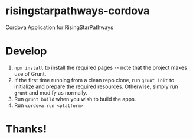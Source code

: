 # risingstarpathways-cordova
Cordova Application for RisingStarPathways

# Develop
1. `npm install` to install the required pages -- note that the project makes use of Grunt.
2. If the first time running from a clean repo clone, run `grunt init` to initialize and prepare the required resources. Otherwise, simply run `grunt` and modify as normally.
3. Run `grunt build` when you wish to build the apps.
4. Run `cordova run <platform>`

# Thanks!
